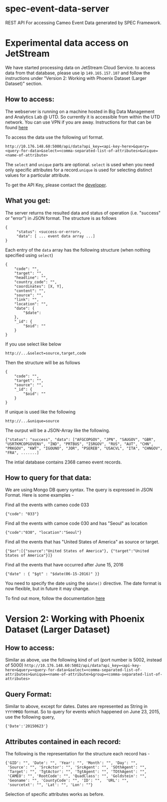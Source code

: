 # spec-event-data-server
REST API For accessing Cameo Event Data generated by SPEC Framework. 

# Experimental data access on JetStream
We have started processing data on JetStream Cloud Service. to access data from that database, please use ip `149.165.157.107` and follow the instructions under "Version 2: Working with Phoenix Dataset (Larger Dataset)" section.  

## How to access:
The webserver is running on a machine hosted in Big Data Management and Analytics Lab @ UTD. So currently it is accessible from within the UTD network. You can use VPN if you are away. Instructions for that can be found [here](http://www.utdallas.edu/oit/vpn/) 

To access the data use the following url format.

`http://10.176.148.60:5000/api/data?api_key=<api-key-here>&query=<query-for-data>&select=<comma-separated-list-of-attributes>&unique=<name-of-attribute>`

The `select` and `unique` parts are optional. `select` is used when you need only specific attributes for a record.`unique` is used for selecting distinct values for a particular attribute.

To get the API Key, please contact the [developer](mailto:sxs149331@utdallas.edu?subject=Request%20for%20API%20Access%20-%20SPEC%20Event%20Data%20Server).

## What you get:

The server returns the resulted data and status of operation (i.e. "success" or "error") in JSON format. The structure is as follows
```
{
     "status": <success-or-error>, 
     "data": [ ... event data array ...]
}
```
Each entry of the `data` array has the following structure (when nothing specified using `select`)
```
{
	"code": "",
	"target": "",
	"headline": "",
	"country_code": "",
	"coordinates": [X, Y],
	"content": "",
	"source": "",
	"link": "",
	"location": "",
	"date": {
		"$date": 
	},
	"_id": {
		"$oid": ""
	}
}
```
If you use select like below

`http://...&select=source,target,code`

Then the structure will be as follows

```
{
	"code": "",
	"target": "",
	"source": "",
	"_id": {
		"$oid": ""
	}
}
```

If unique is used like the following

`http://...&unique=source`

The ourput will be a JSON-Array like the following.
```
{"status": "success", "data": ["AFGCOPGOV", "JPN", "SAUGOV", "GBR", "USRTKMCOPGOVENV", "IND", "PRTBUS", "ISRGOV", "RUS", "AUT", "CHN", "PRKGOV", "KWT", "IGOUNO", "JOR", "PSEREB", "USACVL", "ITA", "CHNGOV", "FRA", .......]
```

The intial database contains 2368 cameo event records.

## How to query for that data:

We are using Mongo DB query syntax. The query is expressed in JSON Format. Here is some examples - 

Find all the events with cameo code 033

`{"code": "033"}`

Find all the events with camoe code 030 and has "Seoul" as location

`{"code":"030", "location":"Seoul"}`

Find all the events that has "United States of America" as source or target.

`{"$or":[{"source":"United States of America"}, {"target":"United States of America"}]}`

Find all the events that have occurred after June 15, 2016

`{"date" : { "$gt" : "$date(06-15-2016)" }}`

You need to specify the date using the `$date()` directive. The date format is now flexible, but in future it may change. 

To find out more, follow the documentation [here](https://docs.mongodb.com/getting-started/python/query/)

# Version 2: Working with Phoenix Dataset (Larger Dataset)

## How to access:

Similar as above, use the following kind of url (port number is 5002, instead of 5000)
`http://10.176.148.60:5002/api/data?api_key=<api-key-here>&query=<query-for-data>&select=<comma-separated-list-of-attributes>&unique=<name-of-attribute>&group=<comma-separated-list-of-attributes>`

## Query Format:
Similar to above, except for dates. Dates are represented as String in `YYYYMMDD` format. So to query for events which happened on June 23, 2015, use the following query,

`{'Date':'20150623'}`

## Attributes contained in each record:
The following is the representation for the structure each record has - 
```
{'GID': "", 'Date': "", 'Year': "", 'Month': "", 'Day': "",
 'Source': "", 'SrcActor': "", 'SrcAgent': "", 'SOthAgent': "",
 'Target': "", 'TgtActor': "", 'TgtAgent': "", 'TOthAgent': "",
 'CAMEO': "", 'RootCode': "", 'QuadClass': "", 'Goldstein': "",
 'Geoname': "", 'CountyCode': "", 'ID': "",  'URL': "",
 'sourcetxt': "", 'Lat': "", 'Lon': ""}
```

Selection of specific attributes works as before.







